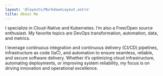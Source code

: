 ```yaml
---
layout: '@layouts/MarkdownLayout.astro'
title: About Me
---
```


I specialize in Cloud-Native and Kubernetes. I’m also a Free/Open source enthusiast. My favorite topics are DevOps transformation, automation, data, and metrics.

 I leverage continuous integration and continuous delivery (CI/CD) pipelines, infrastructure as code (IaC), and automation to ensure seamless, reliable, and secure software delivery. Whether it’s optimizing cloud infrastructure, automating deployments, or improving system reliability, my focus is on driving innovation and operational excellence.
